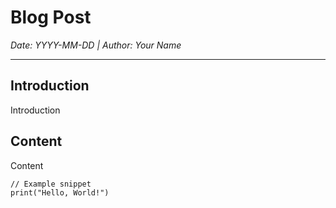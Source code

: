 # Blog Post

*Date: YYYY-MM-DD | Author: Your Name*

---

## Introduction

Introduction

## Content

Content

```language
// Example snippet
print("Hello, World!")